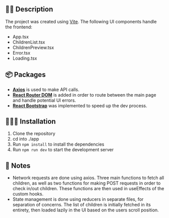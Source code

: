 ## 👨‍💻 Description

The project was created using [Vite](https://vitejs.dev/). The following UI components handle the frontend:

- App.tsx
- ChildrenList.tsx
- ChildrenPreview.tsx
- Error.tsx
- Loading.tsx

## 📦 Packages

- **[Axios](https://www.npmjs.com/package/axios)** is used to make API calls.
- **[React Router DOM](https://www.npmjs.com/package/react-router-dom)** is added in order to route between the main page and handle potential UI errors.
- **[React Bootstrap](https://react-bootstrap.netlify.app/)** was implemented to speed up the dev process.

## 👷🏻‍♂️ Installation

1. Clone the repository
2. cd into ./app
3. Run `npm install` to install the dependencies
4. Run `npm run dev` to start the development server

## 📝 Notes

- Network requests are done using axios. Three main functions to fetch all children, as well as two functions for making POST requests in order to check in/out children. These functions are then used in useEffects of the custom hooks.
- State management is done using reducers in separate files, for separation of concerns. The list of children is initially fetched in its entirety, then loaded lazily in the UI based on the users scroll position.
